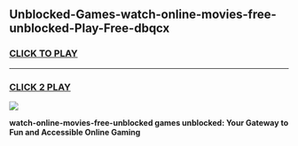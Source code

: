 
## Unblocked-Games-watch-online-movies-free-unblocked-Play-Free-dbqcx
<h3>
<a href="https://premium76.site?title=watch-online-movies-free-unblocked&ref=18A1">CLICK TO PLAY</a></h3>
<hr>

<h3>
<a href="https://premium76.site?title=watch-online-movies-free-unblocked&ref=18A1">CLICK 2 PLAY</a>
  
</h3>

<a href="https://premium76.site?title=watch-online-movies-free-unblocked&ref=18A1"><img src="https://clearcache.store/games.png"></a>


**watch-online-movies-free-unblocked games unblocked: Your Gateway to Fun and Accessible Online Gaming**
